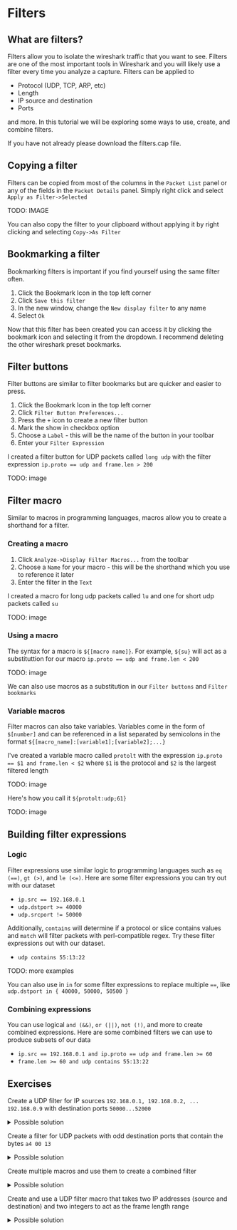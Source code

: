 # Filters

## What are filters?

Filters allow you to isolate the wireshark traffic that you want to see. Filters are one of the most important tools in Wireshark and you will likely use a filter every time you analyze a capture. Filters can be applied to 
* Protocol (UDP, TCP, ARP, etc)
* Length
* IP source and destination
* Ports

and more. In this tutorial we will be exploring some ways to use, create, and combine filters.

If you have not already please download the filters.cap file. 

## Copying a filter

Filters can be copied from most of the columns in the `Packet List` panel or any of the fields in the `Packet Details` panel. Simply right click and select `Apply as Filter->Selected`

TODO: IMAGE

You can also copy the filter to your clipboard without applying it by right clicking and selecting `Copy->As Filter`

## Bookmarking a filter

Bookmarking filters is important if you find yourself using the same filter often. 

1. Click the Bookmark Icon in the top left corner
2. Click `Save this filter`
3. In the new window, change the `New display filter` to any name
4. Select `Ok`

Now that this filter has been created you can access it by clicking the bookmark icon and selecting it from the dropdown. I recommend deleting the other wireshark preset bookmarks. 

## Filter buttons

Filter buttons are similar to filter bookmarks but are quicker and easier to press.

1. Click the Bookmark Icon in the top left corner
2. Click `Filter Button Preferences...`
3. Press the `+` icon to create a new filter button
4. Mark the show in checkbox option
5. Choose a `Label` - this will be the name of the button in your toolbar
6. Enter your `Filter Expression`

I created a filter button for UDP packets called `long udp` with the filter expression `ip.proto == udp and frame.len > 200`

TODO: image

## Filter macro

Similar to macros in programming languages, macros allow you to create a shorthand for a filter.

### Creating a macro

1. Click `Analyze->Display Filter Macros...` from the toolbar
2. Choose a `Name` for your macro - this will be the shorthand which you use to reference it later
3. Enter the filter in the `Text`

I created a macro for long udp packets called `lu` and one for short udp packets called `su`

TODO: image

### Using a macro

The syntax for a macro is `${[macro name]}`.
For example, `${su}` will act as a substituttion for our macro `ip.proto == udp and frame.len < 200`

TODO: image

We can also use macros as a substitution in our `Filter buttons` and `Filter bookmarks`

### Variable macros

Filter macros can also take variables. Variables come in the form of `$[number]` and can be referenced in a list separated by semicolons in the format `${[macro_name]:[variable1];[variable2];...}`

I've created a variable macro called `protolt` with the expression `ip.proto == $1 and frame.len < $2` where `$1` is the protocol and `$2` is the largest filtered length

TODO: image

Here's how you call it `${protolt:udp;61}`

TODO: image

## Building filter expressions

### Logic

Filter expressions use similar logic to programming languages such as `eq (==)`, `gt (>)`, and `le (<=)`. Here are some filter expressions you can try out with our dataset

* `ip.src == 192.168.0.1`
* `udp.dstport >= 40000`
* `udp.srcport != 50000`

Additionally, `contains` will determine if a protocol or slice contains values and `match` will filter packets with perl-compatible regex. Try these filter expressions out with our dataset.

* `udp contains 55:13:22`

TODO: more examples

You can also use in `in` for some filter expressions to replace multiple `==`, like `udp.dstport in { 40000, 50000, 50500 }`

### Combining expressions

You can use logical `and (&&)`, `or (||)`, `not (!)`, and more to create combined expressions. Here are some combined filters we can use to produce subsets of our data

* `ip.src == 192.168.0.1 and ip.proto == udp and frame.len >= 60`
* `frame.len >= 60 and udp contains 55:13:22`

## Exercises

Create a UDP filter for IP sources `192.168.0.1, 192.168.0.2, ... 192.168.0.9` with destination ports `50000...52000`

<details><summary>Possible solution</summary>
    <pre>
    ip.src >= 192.168.0.1 and ip.src <= 192.168.0.9 and udp.dstport >= 50000 and udp.dstport <= 52000
    </pre>
    note: the presence of the udp.dstport filter gets rid of other traffic so we don't need a separate udp filter
</details>

Create a filter for UDP packets with odd destination ports that contain the bytes `a4 00 13`

<details><summary>Possible solution</summary>
    <pre>
    udp.dstport %2 == 1 and udp contains a4:00:13
    </pre>
</details>

Create multiple macros and use them to create a combined filter

<details><summary>Possible solution</summary>
    <pre>
    $long frame.len > 200
    $iprange ip.src >= 192.168.0.1 and ip.src <= 192.168.0.9
    ${long} and !(${iprange})
    </pre>
</details>

Create and use a UDP filter macro that takes two IP addresses (source and destination) and two integers to act as the frame length range

<details><summary>Possible solution</summary>
    <pre>
    $udprange udp.srcport == $1 and udp.dstport == $2 and frame.len >= $3 and frame.len <= $4
    ${udprange:10.0.0.1;10.0.02;50;75}
    </pre>
</details>


